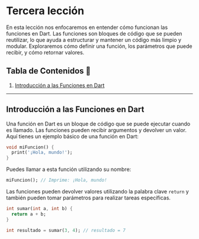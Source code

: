 # Tercera lección

En esta lección nos enfocaremos en entender cómo funcionan las funciones en Dart. Las funciones son bloques de código que se pueden reutilizar, lo que ayuda a estructurar y mantener un código más limpio y modular. Exploraremos cómo definir una función, los parámetros que puede recibir, y cómo retornar valores.

## Tabla de Contenidos 📖

1. [Introducción a las Funciones en Dart](#introducción-a-las-funciones-en-dart)



---

## Introducción a las Funciones en Dart

Una función en Dart es un bloque de código que se puede ejecutar cuando es llamado. Las funciones pueden recibir argumentos y devolver un valor. Aquí tienes un ejemplo básico de una función en Dart:

```dart	
void miFuncion() {
  print('¡Hola, mundo!');
}
```

Puedes llamar a esta función utilizando su nombre:

```dart	
miFuncion(); // Imprime: ¡Hola, mundo!
```

Las funciones pueden devolver valores utilizando la palabra clave `return` y también pueden tomar parámetros para realizar tareas específicas.

```dart	
int sumar(int a, int b) {
  return a + b;
}

int resultado = sumar(3, 4); // resultado = 7
```
